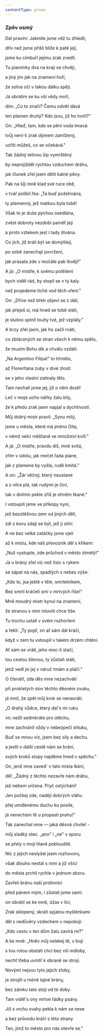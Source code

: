 ```yaml
---
contentType: prose
---
```


<section>

### Zpěv osmý

Dál pravím: Jakmile jsme věž tu zhledli,

dřív než jsme přišli blíže k patě její,

jsme ku cimbuří jejímu zrak zvedli.

</section>

<section>

Tu plamínky dva na kraji se chvějí,

a jiný jim jak na znamení hoří,

že sotva oči v takou dálku spějí.

</section>

<section>

Já obrátím se ku vší vědy moři,

dím: „Co to značí? Čemu odvět dává

ten plamen druhý? Kdo jsou, již ho tvoří?"

</section>

<section>

On: „Hleď, tam, kde se pění voda tmavá:

tvůj není-li zrak dýmem zamlžený,

uzříti můžeš, co se očekává."

</section>

<section>

Tak žádný tetivou šíp vymrštěný

by neprojížděl rychlou vzduchem dráhu,

jak člunek zřel jsem dělit kalné pěny.

</section>

<section>

Pak na šíji mně klad své ruce obě,

v tvář políbil řka: „Ta buď požehnána,

ty plamenný, jež matkou byla tobě!

</section>

<section>

Však to je duše pýchou osedlána,

zvěst dobroty nezdobí paměť její

a proto vztekem jest i tady štvána.

</section>

<section>

Co jich, již králi být se domýšlejí,

po sobě zanechají povržení,

jak prasata zde v močále pak tkvějí!"

</section>

<section>

A já: „O mistře, k svému potěšení

bych viděl rád, by stopil se v ty kaly.

než projedeme tiché vod těch vření."

</section>

<section>

On: „Dříve než břeh objeví se z dáli,

jak přeješ si, má hned se tobě státi,

je slušno splnit touhy tvé, jež vzplály."

</section>

<section>

A brzy zřel jsem, jak ho začli rváti,

co zblácených se stran všech k němu spělo,

že musím Bohu dík a chválu vzdáti.

</section>

<section>

„Na Argentino Filipa!" to hřmělo,

až Florenťana zuby v divé zlosti

se v jeho vlastní zatínaly tělo.

</section>

<section>

Tam nechali jsme jej; již o něm dosti!

Leč v moje ucho nářky žalu bily,

že k předu zrak jsem napjal s dychtivostí.

</section>

<section>

Můj dobrý mistr pravil: „Synu milý,

jsme u města, které má jméno Dita,

v němž velcí měšťané ve množství kvílí."

</section>

<section>

A já: „O mistře, pravdu díš, mně svítá,

zřím v údolu, jak mečet řada plane,

jak z plamene by vyšla, rudě kmitá."

</section>

<section>

A on: „Žár věčný, který neustane

a z nitra plá, tak rudými je činí,

tak v dolním pekle zříš je ohněm tkané."

</section>

<section>

I vstoupili jsme ve příkopy nyní,

jež bezútěšnou zem od jiných dělí,

zdi z kovu zdají se být, jež ji stíní.

</section>

<section>

A ne bez velké zatáčky jsme vjeli

až k místu, kde náš převozník děl s křikem:

„Nuž vystupte, zde průchod v město ztmělý!"

</section>

<section>

Já u brány zřel víc než tisíc s rykem

se sápat na nás, spadlých s nebes výše:

„Kdo to, jsa ještě v těle, smrtelníkem,

</section>

<section>

Bez smrti kráčeti smí v mrtvých říše!"

Mně moudrý mistr kynul na znamení,

že stranou s nimi mluviti chce tiše.

</section>

<section>

Tu trochu ustali v svém rozhorlení

a řekli: „Ty pojď, on ať sám dál kráčí,

když v zem tu vstoupil v takém drzém chtění.

</section>

<section>

Ať sám se vrátí, jeho moc-li stačí,

tou cestou šílenou, ty zůstaň státi,

jenž vedl jsi jej v náruč tmám a pláči."

</section>

<section>

O čtenáři, zda děs mne nezachvátí

při prokletých slov těchto děsném zvuku,

já mnil, že zpět můj krok se nenavrátí.

</section>

<section>

„O drahý vůdce, který dal's mi ruku

víc nežli sedmkráte pro útěchu,

mne zachránil vždy v nebezpečí shluku,

</section>

<section>

Buď se mnou viz, jsem bez síly a dechu.

a jestli v další cestě nám se brání,

svých kroků stopy najděme hned v spěchu."

</section>

<section>

On, jenž mne zaved' v tato místa lkání,

děl: „Žádný z těchto nezavře nám dráhu,

jež nebem určena. Pryč ostýchání!

</section>

<section>

Jen počkej zde, nadějí dobrých vláhu

přej umdlenému duchu ku posile,

já nenechám tě u propastí prahu!"

</section>

<section>

Tak zanechal mne — jaká děsná chvíle! -

můj sladký otec. „ano" i „ne" v sporu

se přely v mojí hlavě pobloudilé.

</section>

<section>

Nic z jejich neslyšel jsem rozhovoru,

však dlouho nestál s nimi a již všici

do města prchli rychle v jednom sboru.

</section>

<section>

Zavřeli bránu naši protivníci

před pánem mým, i zůstali jsme sami:

on obrátil se ke mně, úžas v líci,

</section>

<section>

Zrak sklopený, skráň spjatou myšlénkami

děl s nedůvěry vzdechem v nepokoji:

„Kdo cestu v ten dům žalu zavírá mi?"

</section>

<section>

A ke mně: „Hněv můj nelekej tě, v boji

s tou rotou obstáti chci bez vší mdloby,

nechť třeba uvnitř k obraně se strojí.

</section>

<section>

Novými nejsou tyto jejich zloby,

je strojili u méně tajné brány,

bez zámku tato stojí od té doby.

</section>

<section>

Tam viděl's ony mrtvé řádky psány.

Již s vrchu svahy pekla k nám se nese

a bez průvodu kráčí s této strany

</section>

<section>

Ten, jímž to město pro nás otevře se."

</section>

